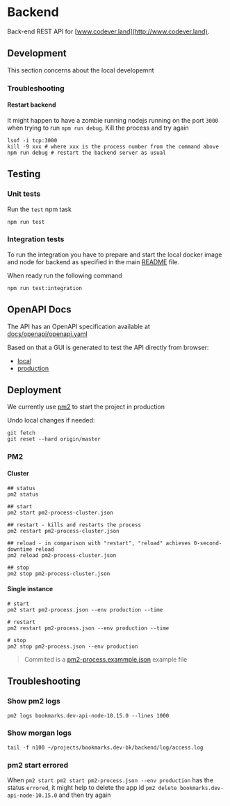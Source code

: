 # Backend

Back-end REST API for [www.codever.land](http://www.codever.land).

## Development

This section concerns about the local developemnt

### Troubleshooting

#### Restart backend

It might happen to have a zombie running nodejs running on the port `3000` when trying to run `npm run debug`.
Kill the process and try again

```shell
lsof -i tcp:3000
kill -9 xxx # where xxx is the process number from the command above
npm run debug # restart the backend server as usual
```

## Testing

### Unit tests

Run the `test` npm task

```
npm run test
```

### Integration tests

To run the integration you have to prepare and start the local docker image and node for backend as specified
in the main [README](../README.md) file.

When ready run the following command

```
npm run test:integration
```

## OpenAPI Docs

The API has an OpenAPI specification available at [docs/openapi/openapi.yaml](docs/openapi/openapi.yaml)

Based on that a GUI is generated to test the API directly from browser:

- [local](http://localhost:3000/api/docs)
- [production](https://www.codever.dev/api/docs)

## Deployment

We currently use [pm2](https://pm2.keymetrics.io/) to start the project in production

Undo local changes if needed:

```
git fetch
git reset --hard origin/master
```

### PM2

#### Cluster

```shell script
## status
pm2 status

## start
pm2 start pm2-process-cluster.json

## restart - kills and restarts the process
pm2 restart pm2-process-cluster.json

## reload - in comparison with "restart", "reload" achieves 0-second-downtime reload
pm2 reload pm2-process-cluster.json

## stop
pm2 stop pm2-process-cluster.json
```

#### Single instance

```shell
# start
pm2 start pm2-process.json --env production --time

# restart
pm2 restart pm2-process.json --env production --time

# stop
pm2 stop pm2-process.json --env production
```

> Commited is a [pm2-process.exammple.json](pm2-process.exammple.json) example file

## Troubleshooting

### Show pm2 logs

```shell
pm2 logs bookmarks.dev-api-node-10.15.0 --lines 1000
```

### Show morgan logs

```shell
tail -f n100 ~/projects/bookmarks.dev-bk/backend/log/access.log
```

### pm2 start errored

When `pm2 start pm2 start pm2-process.json --env production` has the status `errored`, it might help to delete the app id
`pm2 delete bookmarks.dev-api-node-10.15.0` and then try again
